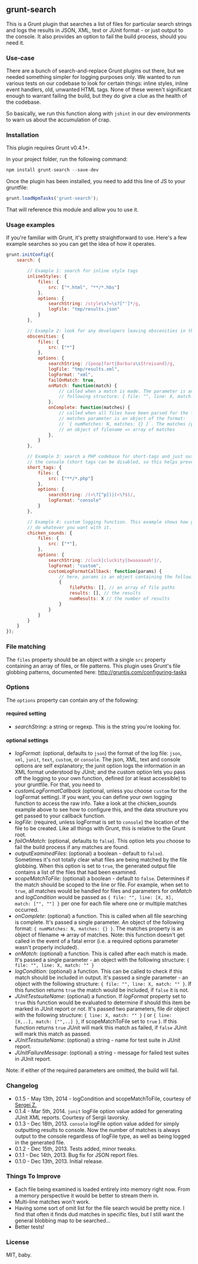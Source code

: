 ## grunt-search

This is a Grunt plugin that searches a list of files for particular search strings and logs the results in JSON, XML,
text or JUnit format - or just output to the console. It also provides an option to fail the build process, should you
need it.

### Use-case

There are a bunch of search-and-replace Grunt plugins out there, but we needed something simpler for logging purposes
only. We wanted to run various tests on our codebase to look for certain things: inline styles, inline event handlers,
old, unwanted HTML tags. None of these weren't significant enough to warrant failing the build, but they do give a
clue as the health of the codebase.

So basically, we run this function along with `jshint` in our dev environments to warn us about the accumulation of crap.

### Installation

This plugin requires Grunt v0.4.1+.

In your project folder, run the following command:

```js
npm install grunt-search --save-dev
```

Once the plugin has been installed, you need to add this line of JS to your gruntfile:

```js
grunt.loadNpmTasks('grunt-search');
```

That will reference this module and allow you to use it.


### Usage examples

If you're familiar with Grunt, it's pretty straightforward to use. Here's a few example searches so you can get the idea
of how it operates.

```js
grunt.initConfig({
    search: {

        // Example 1: search for inline style tags
        inlineStyles: {
            files: {
                src: ["*.html", "**/*.hbs"]
            },
            options: {
                searchString: /style\s?=\s?["']*/g,
                logFile: "tmp/results.json"
            }
        },

        // Example 2: look for any developers leaving obscenities in the codebase
        obscenities: {
            files: {
                src: ["*"]
            },
            options: {
                searchString: /(poop|fart|Barbara\sStreisand)/g,
                logFile: "tmp/results.xml",
                logFormat: "xml",
                failOnMatch: true,
                onMatch: function(match) {
                    // called when a match is made. The parameter is an object of the
                    // following structure: { file: "", line: X, match: "" }
                },
                onComplete: function(matches) {
                    // called when all files have been parsed for the target. The
                    // matches parameter is an object of the format:
                    // `{ numMatches: N, matches: {} }`. The matches /property is
                    // an object of filename => array of matches
                },
            }
        },

        // Example 3: search a PHP codebase for short-tags and just output the findings to
        // the console (short tags can be disabled, so this helps prevent them sneaking in!)
		short_tags: {
			files: {
				src: ["**/*.php"]
			},
			options: {
				searchString: /(<\?[^p])|(<\?$)/,
				logFormat: "console"
			}
		},

		// Example 4: custom logging function. This example shows how you can access the raw results to
		// do whatever you want with it.
		chicken_sounds: {
			files: {
				src: ["*"],
			},
			options: {
				searchString: /cluck|cluckity|bwaaaaaah!|/,
				logFormat: "custom",
				customLogFormatCallback: function(params) {
					// here, params is an object containing the following
					{
						filePaths: [], // an array of file paths
						results: [], // the results
						numResults: X // the number of results
					}
				}
			}
		}
    }
});
```

### File matching

The `files` property should be an object with a single `src` property containing an array of files, or file patterns.
This plugin uses Grunt's file globbing patterns, documented here:
http://gruntjs.com/configuring-tasks


### Options

The `options` property can contain any of the following:

#### required setting
- *searchString*: a string or regexp. This is the string you're looking for.

#### optional settings
- *logFormat*: (optional, defaults to `json`) the format of the log file: `json`, `xml`, `junit`, `text`, `custom`,
or `console`. The json, XML, text and console options are self explanatory; the junit option logs the information in
an XML format understood by JUnit; and the custom option lets you pass off the logging to your own function, defined
(or at least accessible) to your gruntfile. For that, you need to
- *customLogFormatCallback* (optional, unless you choose `custom` for the logFormat setting). If you want, you can define
your own logging function to access the raw info. Take a look at the chicken_sounds example above to see how to configure
this, and the data structure you get passed to your callback function.
- *logFile*: (required, unless logFormat is set to `console`) the location of the file to be created. Like all things with
Grunt, this is relative to the Grunt root.
- *failOnMatch*: (optional, defaults to `false`). This option lets you choose to fail the build process if any matches
are found.
- *outputExaminedFiles*: (optional) a boolean - default to `false`). Sometimes it's not totally clear what files are
being matched by the file globbing. When this option is set to `true`, the generated output file contains a list of the
files that had been examined.
- *scopeMatchToFile*: (optional) a boolean - default to `false`. Determines if the match should be scoped to the line or file.
For example, when set to `true`, all matches would be handled for files and parameters for *onMatch*
and *logCondition* would be passed as `{ file: "", line: [X, X], match: ["", ""] }` per one for each file where one
or multiple matches occurred.
- *onComplete*: (optional) a function. This is called when all file searching is complete. It's passed a single parameter.
An object of the following format: `{ numMatches: N, matches: {} }`. The matches property is an object of
filename => array of matches. Note: this function doesn't get called in the event of a fatal error (i.e. a required
options parameter wasn't properly included).
- *onMatch*: (optional) a function. This is called after each match is made. It's passed a single parameter - an object
with the following structure: `{ file: "", line: X, match: "" }`
- *logCondition*: (optional) a function. This can be called to check if this match should be included in output. It's
passed a single parameter - an object with the following structure: `{ file: "", line: X, match: "" }`. If this function
returns `true` the match would be included, if `false` it is not.
- *JUnitTestsuiteName*: (optional) a function. If *logFormat* property set to `true` this function would be evaluated to determine if should this item be marked in JUnit report or not. It's passed two parameters, file dir object
with the following structure: `{ line: X, match: "" }` ( or `{ line: [X,..], match: ["",..] }`, if scopeMatchToFile set to `true` ). If this function returns `true` JUnit will mark this match as failed, if `false` JUnit will mark this match as passed.
- *JUnitTestsuiteName*: (optional) a string - name for test suite in JUnit report.
- *JUnitFailureMessage*: (optional) a string - message for failed test suites in JUnit report.

Note: if either of the required parameters are omitted, the build will fail.

### Changelog

- 0.1.5 - May 13th, 2014 - logCondition and scopeMatchToFile, courtesy of [Sergei Z.](https://github.com/sagens42)
- 0.1.4 - Mar 5th, 2014. `junit` logFile option value added for generating JUnit XML reports. Courtesy of Sergii Iavorsky.
- 0.1.3 - Dec 18th, 2013. `console` logFile option value added for simply outputting results to console. Now the number of
matches is always output to the console regardless of logFile type, as well as being logged in the generated file.
- 0.1.2 - Dec 15th, 2013. Tests added, minor tweaks.
- 0.1.1 - Dec 14th, 2013. Bug fix for JSON report files.
- 0.1.0 - Dec 13th, 2013. Initial release.

### Things To Improve

- Each file being examined is loaded entirely into memory right now. From a memory perspective it would be better to
stream them in.
- Multi-line matches won't work.
- Having some sort of omit list for the file search would be pretty nice. I find that often it finds dud matches in specific files, but I still want the general blobbing map to be searched...
- Better tests!

### License

MIT, baby.
